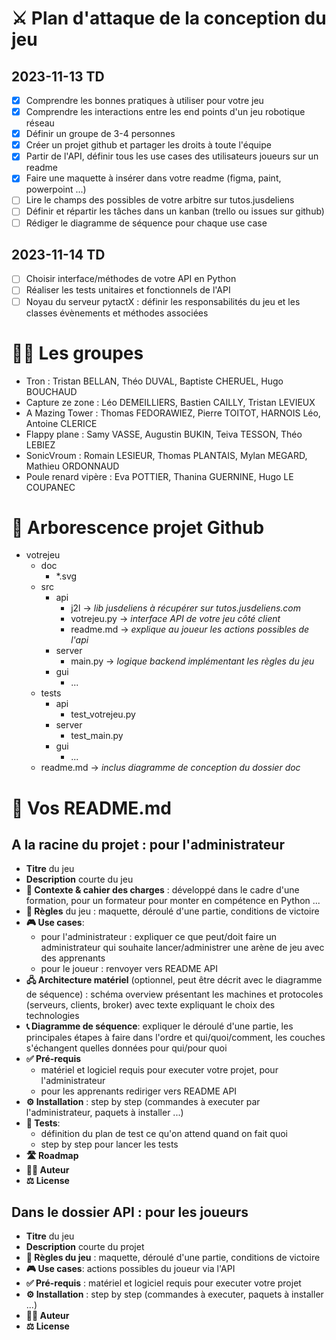 # ⚔️ Plan d'attaque de la conception du jeu
## 2023-11-13 TD
- [x] Comprendre les bonnes pratiques à utiliser pour votre jeu
- [x] Comprendre les interactions entre les end points d'un jeu robotique réseau
- [x] Définir un groupe de 3-4 personnes
- [x] Créer un projet github et partager les droits à toute l'équipe
- [x] Partir de l'API, définir tous les use cases des utilisateurs joueurs sur un readme
- [x] Faire une maquette à insérer dans votre readme (figma, paint, powerpoint ...)
- [ ] Lire le champs des possibles de votre arbitre sur tutos.jusdeliens
- [ ] Définir et répartir les tâches dans un kanban (trello ou issues sur github) 
- [ ] Rédiger le diagramme de séquence pour chaque use case
## 2023-11-14 TD
- [ ] Choisir interface/méthodes de votre API en Python
- [ ] Réaliser les tests unitaires et fonctionnels de l'API
- [ ] Noyau du serveur pytactX : définir les responsabilités du jeu et les classes évènements et méthodes associées 

# 🤼‍♀️ Les groupes
- Tron : Tristan BELLAN, Théo DUVAL, Baptiste CHERUEL, Hugo BOUCHAUD
- Capture ze zone : Léo DEMEILLIERS, Bastien CAILLY, Tristan LEVIEUX
- A Mazing Tower : Thomas FEDORAWIEZ, Pierre TOITOT, HARNOIS Léo, Antoine CLERICE
- Flappy plane : Samy VASSE, Augustin BUKIN, Teiva TESSON, Théo LEBIEZ
- SonicVroum : Romain LESIEUR, Thomas PLANTAIS, Mylan MEGARD, Mathieu ORDONNAUD
- Poule renard vipère : Eva POTTIER, Thanina GUERNINE, Hugo LE COUPANEC

# 📂 Arborescence projet Github
- votrejeu
    - doc
        - *.svg
    - src
        - api
            - j2l           -> *lib jusdeliens à récupérer sur tutos.jusdeliens.com* 
            - votrejeu.py   -> *interface API de votre jeu côté client*
            - readme.md     -> *explique au joueur les actions possibles de l'api*
        - server
            - main.py       -> *logique backend implémentant les règles du jeu*
        - gui
            - ...
    - tests
        - api
            - test_votrejeu.py
        - server
            - test_main.py
        - gui
            - ...
    - readme.md             -> *inclus diagramme de conception du dossier doc*

# 🤔 Vos README.md
## A la racine du projet : pour l'administrateur
- **Titre** du jeu
- **Description** courte du jeu
- **🎯 Contexte & cahier des charges** : développé dans le cadre d'une formation, pour un formateur pour monter en compétence en Python ...
- **🎲 Règles** du jeu : maquette, déroulé d'une partie, conditions de victoire
- **🎮 Use cases**: 
    - pour l'administrateur : expliquer ce que peut/doit faire un administrateur qui souhaite lancer/administrer une arène de jeu avec des apprenants 
    - pour le joueur : renvoyer vers README API
- **🖧 Architecture matériel** (optionnel, peut être décrit avec le diagramme de séquence) : schéma overview présentant les machines et protocoles (serveurs, clients, broker) avec texte expliquant le choix des technologies 
- **📞 Diagramme de séquence**: expliquer le déroulé d'une partie, les principales étapes à faire dans l'ordre et qui/quoi/comment, les couches s'échangent quelles données pour qui/pour quoi
- **✅ Pré-requis** 
    - matériel et logiciel requis pour executer votre projet, pour l'administrateur 
    - pour les apprenants rediriger vers README API
- **⚙️ Installation** : step by step (commandes à executer par l'administrateur, paquets à installer ...)
- **🧪 Tests**: 
    - définition du plan de test ce qu'on attend quand on fait quoi 
    - step by step pour lancer les tests
- **🛣️ Roadmap**
- **🧑‍💻 Auteur**
- **⚖️ License**

## Dans le dossier API : pour les joueurs
- **Titre** du jeu
- **Description** courte du projet
- **🎲 Règles du jeu** : maquette, déroulé d'une partie, conditions de victoire
- **🎮 Use cases**: actions possibles du joueur via l'API
- **✅ Pré-requis** : matériel et logiciel requis pour executer votre projet
- **⚙️ Installation** : step by step (commandes à executer, paquets à installer ...)
- **🧑‍💻 Auteur**
- **⚖️ License**
